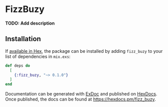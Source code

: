 # FizzBuzy

**TODO: Add description**

## Installation

If [available in Hex](https://hex.pm/docs/publish), the package can be installed
by adding `fizz_buzy` to your list of dependencies in `mix.exs`:

```elixir
def deps do
  [
    {:fizz_buzy, "~> 0.1.0"}
  ]
end
```

Documentation can be generated with [ExDoc](https://github.com/elixir-lang/ex_doc)
and published on [HexDocs](https://hexdocs.pm). Once published, the docs can
be found at <https://hexdocs.pm/fizz_buzy>.

